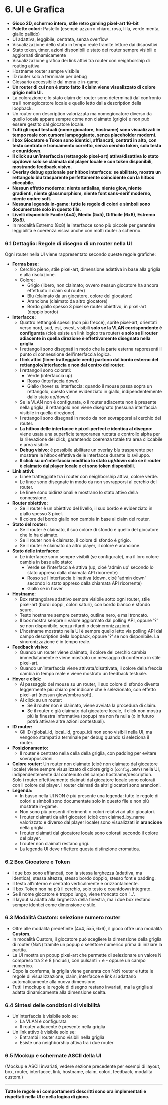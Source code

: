 # 6. UI e Grafica

- **Gioco 2D, schermo intero, stile retro gaming pixel-art 16-bit**
- **Palette colori:** Pastello (esempi: azzurro chiaro, rosa, lilla, verde menta, giallo pallido)
- UI adattiva, leggibile, centrata, senza overflow
- Visualizzazione dello stato in tempo reale tramite letture dai dispositivi
- Stato token, timer, azioni disponibili e stato dei router sempre visibili e aggiornati dinamicamente
- Visualizzazione grafica dei link attivi tra router con neighborship di routing attiva
- Hostname router sempre visibile
- ID router solo a terminale per debug
- Glossario accessibile dal menu e in-game
- **Un router di cui non è stato fatto il claim viene visualizzato di colore grigio nella UI.**
- La colorazione e lo stato claim dei router sono determinati dal confronto tra il nomegiocatore locale e quello letto dalla description della loopback.
- Un router con description valorizzata ma nomegiocatore diverso da quello locale appare sempre come non claimato (grigio) e non può essere gestito dal giocatore locale.
- **Tutti gli input testuali (nome giocatore, hostname) sono visualizzati in tempo reale con cursore lampeggiante, senza placeholder moderni.**
- **I box Giocatore e Token sono identici, affiancati, centrati in alto, con testo centrato e troncamento corretto, senza cerchio token, solo testo e countdown.**
- **Il click su un’interfaccia (rettangolo pixel-art) attiva/disattiva lo stato up/down solo se claimata dal player locale e con token disponibili, mostrando feedback visivo.**
- **Overlay debug opzionale per hitbox interfacce: se abilitato, mostra un rettangolo blu trasparente perfettamente coincidente con la hitbox cliccabile.**
- **Nessun effetto moderno: niente antialias, niente glow, niente gradienti, niente glassmorphism, niente font sans-serif moderno, niente ombre soft.**
- **Nessuna legenda in-game: tutte le regole di colori e simboli sono documentate solo in questo file.**
- **Livelli disponibili: Facile (4x4), Medio (5x5), Difficile (6x6), Estremo (8x8).**
- In modalità Estremo (8x8) le interfacce sono più piccole per garantire leggibilità e coerenza visiva anche con molti router a schermo.

### 6.1 Dettaglio: Regole di disegno di un router nella UI

Ogni router nella UI viene rappresentato secondo queste regole grafiche:

- **Forma base:**
  - Cerchio pieno, stile pixel-art, dimensione adattiva in base alla griglia e alla risoluzione.
  - Colore:
    - Grigio (libero, non claimato; ovvero nessun giocatore ha ancora effettuato il claim sul router)
    - Blu (claimato da un giocatore, colore del giocatore)
    - Arancione (claimato da altro giocatore)
    - Bordo giallo spesso 3 pixel se router obiettivo, in pixel-art (doppio bordo)
- **Interfacce:**
  - Quattro rettangoli spessi (non più frecce), sprite pixel-art, orientati verso nord, sud, est, ovest, visibili **solo se la VLAN corrispondente è configurata** (cioè esiste un link logico tra router) **e solo se il router adiacente in quella direzione è effettivamente disegnato nella griglia**.
  - I rettangoli sono disegnati in modo che la parte esterna rappresenti il punto di connessione dell'interfaccia logica.
  - **I link attivi (linee tratteggiate verdi) partono dal bordo esterno del rettangolo/interfaccia e non dal centro del router.**
  - I rettangoli sono colorati:
    - Verde (interfaccia up)
    - Rosso (interfaccia down)
    - Giallo (hover su interfaccia: quando il mouse passa sopra un rettangolo, questo viene evidenziato in giallo, indipendentemente dallo stato up/down)
  - Se la VLAN non è configurata, o il router adiacente non è presente nella griglia, il rettangolo non viene disegnato (nessuna interfaccia visibile in quella direzione).
  - I rettangoli sono disegnati in modo da non sovrapporsi al cerchio del router.
  - **La hitbox delle interfacce è pixel-perfect e identica al disegno:** viene usata una superficie temporanea ruotata e controllo alpha per la rilevazione del click, garantendo coerenza totale tra area cliccabile e area visibile.
  - **Debug visivo:** è possibile abilitare un overlay blu trasparente per mostrare la hitbox effettiva delle interfacce durante lo sviluppo.
  - **Il click su un’interfaccia modifica lo stato up/down solo se il router è claimato dal player locale e ci sono token disponibili.**
- **Link attivi:**
  - Linee tratteggiate tra i router con neighborship attiva, colore verde.
  - Le linee sono disegnate in modo da non sovrapporsi al cerchio del router.
  - Le linee sono bidirezionali e mostrano lo stato attivo della connessione.
- **Router obiettivo:**
  - Se il router è un obiettivo del livello, il suo bordo è evidenziato in giallo spesso 3 pixel.
  - Il colore del bordo giallo non cambia in base al claim del router.
- **Stato del router:**
  - Se il router è claimato, il suo colore di sfondo è quello del giocatore che lo ha claimato.
  - Se il router non è claimato, il colore di sfondo è grigio.
  - Se il router è claimato da altro player, il colore è arancione.
- **Stato delle interfacce:**
  - Le interfacce sono sempre visibili (se configurate), ma il loro colore cambia in base allo stato:
    - Verde se l'interfaccia è attiva (up, cioè 'admin up' secondo lo stato appreso dalla chiamata API ricorrente)
    - Rosso se l'interfaccia è inattiva (down, cioè 'admin down' secondo lo stato appreso dalla chiamata API ricorrente)
    - Giallo se in hover
- **Hostname:**
  - Box rettangolare adattivo sempre visibile sotto ogni router, stile pixel-art (bordi doppi, colori saturi), con bordo bianco e sfondo scuro.
  - Testo hostname sempre centrato, outline nero, e mai troncato.
  - Il box mostra sempre il valore aggiornato dal polling API, oppure '?' se non disponibile, senza ritardi o desincronizzazioni.
  - L'hostname mostrato nella UI è sempre quello letto via polling API dal campo description della loopback, oppure '?' se non disponibile. La sincronizzazione è in tempo reale.
- **Feedback visivo:**
  - Quando un router viene claimato, il colore del cerchio cambia immediatamente e viene mostrato un messaggio di conferma in stile pixel-art.
  - Quando un’interfaccia viene attivata/disattivata, il colore della freccia cambia in tempo reale e viene mostrato un feedback testuale.
- **Hover e click:**
  - Al passaggio del mouse su un router, il suo colore di sfondo diventa leggermente più chiaro per indicare che è selezionato, con effetto pixel-art (nessun glow/ombra soft).
  - Al click su un router:
    - Se il router non è claimato, viene avviata la procedura di claim.
    - Se il router è già claimato dal giocatore locale, il click non mostra più la finestra informativa (popup) ma non fa nulla (o in futuro potrà attivare altre azioni contestuali).
- **ID router:**
  - Gli ID (global_id, local_id, group_id) non sono visibili nella UI, ma vengono stampati a terminale per debug quando si seleziona il router.
- **Posizionamento:**
  - Il router è centrato nella cella della griglia, con padding per evitare sovrapposizioni.
- **Colore router:** Un router non claimato (cioè non claimato dal giocatore locale) viene sempre visualizzato di colore grigio (`config.GRAY`) nella UI, indipendentemente dal contenuto del campo hostname/description. Solo i router effettivamente claimati dal giocatore locale sono colorati con il colore del player. I router claimati da altri giocatori sono arancioni.
- **Legenda:**
  - In basso nella UI NON è più presente una legenda: tutte le regole di colori e simboli sono documentate solo in questo file e non più mostrate in-game.
  - Non sono più presenti riferimenti o colori relativi ad altri giocatori.
  - I router claimati da altri giocatori (cioè con claimed_by_name valorizzato e diverso dal player locale) sono visualizzati in **arancione** nella griglia.
  - I router claimati dal giocatore locale sono colorati secondo il colore del player.
  - I router non claimati restano grigi.
  - La legenda UI deve riflettere questa distinzione cromatica.

### 6.2 Box Giocatore e Token

- I due box sono affiancati, con la stessa larghezza (adattiva, ma identica), stessa altezza, stesso bordo doppio, stesso font e padding.
- Il testo all'interno è centrato verticalmente e orizzontalmente.
- Il box Token non ha più il cerchio, solo testo e countdown integrato.
- Se il nome giocatore è troppo lungo, viene troncato con '...'.
- Il layout si adatta alla larghezza della finestra, ma i due box restano sempre identici come dimensione e stile.

### 6.3 Modalità Custom: selezione numero router

- Oltre alle modalità predefinite (4x4, 5x5, 6x6), il gioco offre una modalità **Custom**.
- In modalità Custom, il giocatore può scegliere la dimensione della griglia di router (NxN) tramite un popup o selettore numerico prima di iniziare la partita.
- La UI mostra un popup pixel-art che permette di selezionare un valore N compreso tra 2 e 8 (inclusi), con pulsanti + e - oppure un campo numerico.
- Dopo la conferma, la griglia viene generata con NxN router e tutte le regole di visualizzazione, claim, interfacce e link si adattano automaticamente alla nuova dimensione.
- Tutti i mockup e le regole di disegno restano invariati, ma la griglia si adatta dinamicamente alla dimensione scelta.

### 6.4 Sintesi delle condizioni di visibilità
- Un'interfaccia è visibile solo se:
  - La VLAN è configurata
  - Il router adiacente è presente nella griglia
- Un link attivo è visibile solo se:
  - Entrambi i router sono visibili nella griglia
  - Esiste una neighborship attiva tra i due router

### 6.5 Mockup e schermate ASCII della UI

(Mockup e ASCII invariati, vedere sezione precedente per esempi di layout, box, router, interfacce, link, hostname, claim, colori, feedback, modalità custom.)

---

**Tutte le regole e i comportamenti descritti sono ora implementati e rispettati nella UI e nella logica di gioco.**